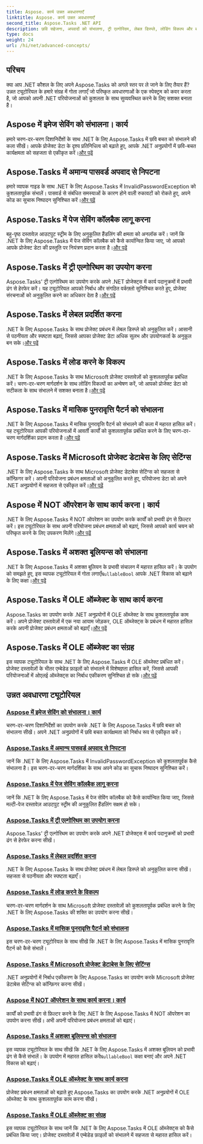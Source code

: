 ```yaml
---
title: Aspose. कार्य उन्नत अवधारणाएँ
linktitle: Aspose. कार्य उन्नत अवधारणाएँ
second_title: Aspose.Tasks .NET API
description: छवि सहेजना, अपवादों को संभालना, ट्री एल्गोरिदम, लेबल डिस्प्ले, लोडिंग विकल्प और बहुत कुछ सीखें। .NET के लिए Aspose.Tasks में उन्नत अवधारणाओं में महारत हासिल करें
type: docs
weight: 24
url: /hi/net/advanced-concepts/
---
```


## परिचय

क्या आप .NET कौशल के लिए अपने Aspose.Tasks को अगले स्तर पर ले जाने के लिए तैयार हैं? उन्नत ट्यूटोरियल के हमारे संग्रह में गोता लगाएँ जो परिष्कृत अवधारणाओं के एक स्पेक्ट्रम को कवर करता है, जो आपको अपनी .NET परियोजनाओं को कुशलता के साथ सुव्यवस्थित करने के लिए सशक्त बनाता है।

## Aspose में इमेज सेविंग को संभालना। कार्य

हमारे चरण-दर-चरण दिशानिर्देशों के साथ .NET के लिए Aspose.Tasks में छवि बचत को संभालने की कला सीखें। आपके प्रोजेक्ट डेटा के दृश्य प्रतिनिधित्व को बढ़ाते हुए, आपके .NET अनुप्रयोगों में छवि-बचत कार्यक्षमता को सहजता से एकीकृत करें।[और पढ़ें](./image-saving/)

## Aspose.Tasks में अमान्य पासवर्ड अपवाद से निपटना

 हमारे व्यापक गाइड के साथ .NET के लिए Aspose.Tasks में InvalidPasswordException को कुशलतापूर्वक संभालें। पासवर्ड से संबंधित समस्याओं के कारण होने वाली रुकावटों को रोकते हुए, अपने कोड का सुचारू निष्पादन सुनिश्चित करें।[और पढ़ें](./invalid-password-exception/)

## Aspose.Tasks में पेज सेविंग कॉलबैक लागू करना

 बहु-पृष्ठ दस्तावेज़ आउटपुट स्ट्रीम के लिए अनुकूलित हैंडलिंग की क्षमता को अनलॉक करें। जानें कि .NET के लिए Aspose.Tasks में पेज सेविंग कॉलबैक को कैसे कार्यान्वित किया जाए, जो आपको आपके प्रोजेक्ट डेटा की प्रस्तुति पर नियंत्रण प्रदान करता है।[और पढ़ें](./page-saving-callback/)

## Aspose.Tasks में ट्री एल्गोरिथम का उपयोग करना

Aspose.Tasks' ट्री एल्गोरिथम का उपयोग करके अपने .NET प्रोजेक्ट्स में कार्य पदानुक्रमों में प्रभावी ढंग से हेरफेर करें। यह ट्यूटोरियल आपको निर्बाध और संगठित वर्कफ़्लो सुनिश्चित करते हुए, प्रोजेक्ट संरचनाओं को अनुकूलित करने का अधिकार देता है।[और पढ़ें](./tree-algorithm/)

## Aspose.Tasks में लेबल प्रदर्शित करना

 .NET के लिए Aspose.Tasks के साथ प्रोजेक्ट प्रबंधन में लेबल डिस्प्ले को अनुकूलित करें। आसानी से पठनीयता और स्पष्टता बढ़ाएं, जिससे आपका प्रोजेक्ट डेटा अधिक सुलभ और उपयोगकर्ता के अनुकूल बन सके।[और पढ़ें](./label-display/)

## Aspose.Tasks में लोड करने के विकल्प

 .NET के लिए Aspose.Tasks के साथ Microsoft प्रोजेक्ट दस्तावेज़ों को कुशलतापूर्वक प्रबंधित करें। चरण-दर-चरण मार्गदर्शन के साथ लोडिंग विकल्पों का अन्वेषण करें, जो आपको प्रोजेक्ट डेटा को सटीकता के साथ संभालने में सशक्त बनाता है।[और पढ़ें](./loading-options/)

## Aspose.Tasks में मासिक पुनरावृत्ति पैटर्न को संभालना

 .NET के लिए Aspose.Tasks में मासिक पुनरावृत्ति पैटर्न को संभालने की कला में महारत हासिल करें। यह ट्यूटोरियल आपकी परियोजनाओं में आवर्ती कार्यों को कुशलतापूर्वक प्रबंधित करने के लिए चरण-दर-चरण मार्गदर्शिका प्रदान करता है।[और पढ़ें](./monthly-recurrence-patterns/)

## Aspose.Tasks में Microsoft प्रोजेक्ट डेटाबेस के लिए सेटिंग्स

.NET के लिए Aspose.Tasks के साथ Microsoft प्रोजेक्ट डेटाबेस सेटिंग्स को सहजता से कॉन्फ़िगर करें। अपनी परियोजना प्रबंधन क्षमताओं को अनुकूलित करते हुए, परियोजना डेटा को अपने .NET अनुप्रयोगों में सहजता से एकीकृत करें।[और पढ़ें](./msp-database-settings/)

## Aspose में NOT ऑपरेशन के साथ कार्य करना। कार्य

 .NET के लिए Aspose.Tasks में NOT ऑपरेशन का उपयोग करके कार्यों को प्रभावी ढंग से फ़िल्टर करें। इस ट्यूटोरियल के साथ अपनी परियोजना प्रबंधन क्षमताओं को बढ़ाएं, जिससे आपको कार्य चयन को परिष्कृत करने के लिए उपकरण मिलेंगे।[और पढ़ें](./not-operation/)

## Aspose.Tasks में अशक्त बूलियन्स को संभालना

 .NET के लिए Aspose.Tasks में अशक्त बूलियन के प्रभावी संचालन में महारत हासिल करें। के उपयोग को समझते हुए, इस व्यापक ट्यूटोरियल में गोता लगाएँ`NullableBool` आपके .NET विकास को बढ़ाने के लिए कक्षा।[और पढ़ें](./nullable-booleans/)

## Aspose.Tasks में OLE ऑब्जेक्ट के साथ कार्य करना

 Aspose.Tasks का उपयोग करके .NET अनुप्रयोगों में OLE ऑब्जेक्ट के साथ कुशलतापूर्वक काम करें। अपने प्रोजेक्ट दस्तावेज़ों में एक नया आयाम जोड़कर, OLE ऑब्जेक्ट्स के प्रबंधन में महारत हासिल करके अपनी प्रोजेक्ट प्रबंधन क्षमताओं को बढ़ाएँ।[और पढ़ें](./ole-objects/)

## Aspose.Tasks में OLE ऑब्जेक्ट का संग्रह

इस व्यापक ट्यूटोरियल के साथ .NET के लिए Aspose.Tasks में OLE ऑब्जेक्ट प्रबंधित करें। प्रोजेक्ट दस्तावेज़ों के भीतर एम्बेडेड फ़ाइलों को संभालने में विशेषज्ञता हासिल करें, जिससे आपकी परियोजनाओं में ओएलई ऑब्जेक्ट्स का निर्बाध एकीकरण सुनिश्चित हो सके।[और पढ़ें](./ole-object-collection/)
## उन्नत अवधारणा ट्यूटोरियल
### [Aspose में इमेज सेविंग को संभालना। कार्य](./image-saving/)
चरण-दर-चरण दिशानिर्देशों का उपयोग करके .NET के लिए Aspose.Tasks में छवि बचत को संभालना सीखें। अपने .NET अनुप्रयोगों में छवि बचत कार्यक्षमता को निर्बाध रूप से एकीकृत करें।
### [Aspose.Tasks में अमान्य पासवर्ड अपवाद से निपटना](./invalid-password-exception/)
जानें कि .NET के लिए Aspose.Tasks में InvalidPasswordException को कुशलतापूर्वक कैसे संभालना है। इस चरण-दर-चरण मार्गदर्शिका के साथ अपने कोड का सुचारू निष्पादन सुनिश्चित करें।
### [Aspose.Tasks में पेज सेविंग कॉलबैक लागू करना](./page-saving-callback/)
जानें कि .NET के लिए Aspose.Tasks में पेज सेविंग कॉलबैक को कैसे कार्यान्वित किया जाए, जिससे मल्टी-पेज दस्तावेज़ आउटपुट स्ट्रीम की अनुकूलित हैंडलिंग सक्षम हो सके।
### [Aspose.Tasks में ट्री एल्गोरिथम का उपयोग करना](./tree-algorithm/)
Aspose.Tasks' ट्री एल्गोरिथम का उपयोग करके अपने .NET प्रोजेक्ट्स में कार्य पदानुक्रमों को प्रभावी ढंग से हेरफेर करना सीखें।
### [Aspose.Tasks में लेबल प्रदर्शित करना](./label-display/)
.NET के लिए Aspose.Tasks के साथ प्रोजेक्ट प्रबंधन में लेबल डिस्प्ले को अनुकूलित करना सीखें। सहजता से पठनीयता और स्पष्टता बढ़ाएँ।
### [Aspose.Tasks में लोड करने के विकल्प](./loading-options/)
चरण-दर-चरण मार्गदर्शन के साथ Microsoft प्रोजेक्ट दस्तावेज़ों को कुशलतापूर्वक प्रबंधित करने के लिए .NET के लिए Aspose.Tasks की शक्ति का उपयोग करना सीखें।
### [Aspose.Tasks में मासिक पुनरावृत्ति पैटर्न को संभालना](./monthly-recurrence-patterns/)
इस चरण-दर-चरण ट्यूटोरियल के साथ सीखें कि .NET के लिए Aspose.Tasks में मासिक पुनरावृत्ति पैटर्न को कैसे संभालें।
### [Aspose.Tasks में Microsoft प्रोजेक्ट डेटाबेस के लिए सेटिंग्स](./msp-database-settings/)
.NET अनुप्रयोगों में निर्बाध एकीकरण के लिए Aspose.Tasks का उपयोग करके Microsoft प्रोजेक्ट डेटाबेस सेटिंग्स को कॉन्फ़िगर करना सीखें।
### [Aspose में NOT ऑपरेशन के साथ कार्य करना। कार्य](./not-operation/)
कार्यों को प्रभावी ढंग से फ़िल्टर करने के लिए .NET के लिए Aspose.Tasks में NOT ऑपरेशन का उपयोग करना सीखें। अभी अपनी परियोजना प्रबंधन क्षमताओं को बढ़ाएं।
### [Aspose.Tasks में अशक्त बूलियन्स को संभालना](./nullable-booleans/)
 इस व्यापक ट्यूटोरियल के साथ सीखें कि .NET के लिए Aspose.Tasks में अशक्त बूलियन को प्रभावी ढंग से कैसे संभालें। के उपयोग में महारत हासिल करें`NullableBool` कक्षा बनाएं और अपने .NET विकास को बढ़ाएं।
### [Aspose.Tasks में OLE ऑब्जेक्ट के साथ कार्य करना](./ole-objects/)
प्रोजेक्ट प्रबंधन क्षमताओं को बढ़ाते हुए Aspose.Tasks का उपयोग करके .NET अनुप्रयोगों में OLE ऑब्जेक्ट के साथ कुशलतापूर्वक काम करना सीखें।
### [Aspose.Tasks में OLE ऑब्जेक्ट का संग्रह](./ole-object-collection/)
इस व्यापक ट्यूटोरियल के साथ जानें कि .NET के लिए Aspose.Tasks में OLE ऑब्जेक्ट्स को कैसे प्रबंधित किया जाए। प्रोजेक्ट दस्तावेज़ों में एम्बेडेड फ़ाइलों को संभालने में सहजता से महारत हासिल करें।